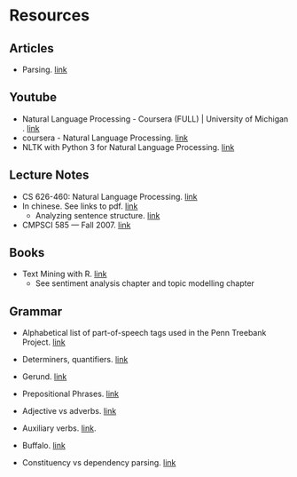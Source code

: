# Resources


## Articles
* Parsing. [link](https://en.wikipedia.org/wiki/Parse_tree)


## Youtube
* Natural Language Processing - Coursera (FULL) | University of Michigan . [link](https://www.youtube.com/playlist?list=PLLssT5z_DsK8BdawOVCCaTCO99Ya58ryR)
* coursera - Natural Language Processing. [link](https://www.youtube.com/playlist?list=PL8FFE3F391203C98C)
* NLTK with Python 3 for Natural Language Processing. [link](https://www.youtube.com/playlist?list=PLQVvvaa0QuDf2JswnfiGkliBInZnIC4HL)


## Lecture Notes
* CS 626-460: Natural Language Processing. [link](https://www.cse.iitb.ac.in/~cs626-460-2012/#Lecture%20Notes)
* In chinese. See links to pdf. [link](http://ccl.pku.edu.cn/alcourse/nlp/)
  * Analyzing sentence structure. [link](http://ccl.pku.edu.cn/alcourse/nlp/LectureNotes/Chapter_11.pdf)
* CMPSCI 585 — Fall 2007. [link](https://people.cs.umass.edu/~mccallum/courses/inlp2007/syllabus.html)

## Books
* Text Mining with R. [link](https://www.tidytextmining.com/)
  * See sentiment analysis chapter and topic modelling chapter


## Grammar
* Alphabetical list of part-of-speech tags used in the Penn Treebank Project. [link](http://www.ling.upenn.edu/courses/Fall_2003/ling001/penn_treebank_pos.html)
* Determiners, quantifiers. [link](https://learnenglish.britishcouncil.org/en/english-grammar/determiners-and-quantifiers)
* Gerund. [link](http://www.chompchomp.com/terms/gerund.htm)
* Prepositional Phrases. [link](http://www.gingersoftware.com/content/grammar-rules/preposition/prepositional-phrases/)
* Adjective vs adverbs. [link](https://www.grammarbook.com/grammar/adjAdv.asp)
* Auxiliary verbs. [link](http://www.chompchomp.com/terms/auxiliaryverb.htm).



* Buffalo. [link](https://en.wikipedia.org/wiki/Buffalo_buffalo_Buffalo_buffalo_buffalo_buffalo_Buffalo_buffalo)
* Constituency vs dependency parsing. [link](https://linguistics.stackexchange.com/questions/7280/why-is-constituency-needed-since-dependency-gets-the-job-done-more-easily-and-e)
